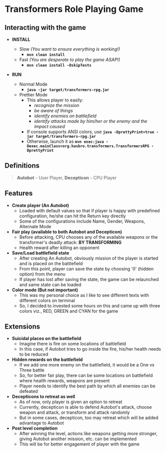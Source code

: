 # Transformers Role Playing Game

## Interacting with the game
  * **INSTALL**
    * Slow *(You want to ensure everything is working!)*
      - **``mvn clean install``**
    * Fast *(You are desperate to play the game ASAP!)*
      - **``mvn clean install -DskipTests``**

  * **RUN**
    * Normal Mode
      - **``java -jar target/transformers-rpg.jar``**
    * Prettier Mode
      - This allows player to easily:
        * *recognize the mission*
        * *be aware of things*
        * *identify enemies on battlefield*
        * *identify attacks made by him/her or the enemy and the impact caused*
      - If console supports ANSI colors, use **``java -DprettyPrint=true -jar target/transformers-rpg.jar``**
      - Otherwise, launch it as  **``mvn exec:java -Dexec.mainClass=org.hasbro.transformers.TransformersRPG -DprettyPrint``**

## Definitions
  > **Autobot** - User Player, **Decepticon** - CPU Player

## Features
  * **Create player (An Autobot)**
    - Loaded with default values so that if player is happy with predefined configuration, he/she can hit the Return key directly
    - Some of the configurations include Name, Gender, Weapons, Alternate Mode
  * **Fair play (available to both Autobot and Decepticon)**
    - Before attacking, CPU chooses any of the available weapons or the transformer's deadly attack: **BY TRANSFORMING**
    - Health reward after killing an opponent
  * **Save/Load battlefield state**
    - After creating An Autobot, obviously mission of the player is started and is placed on the battlefield
    - From this point, player can save the state by choosing '0' (hidden option) from the menu
    - If player has lost after saving the state, the game can be relaunched and same state can be loaded
  * **Color mode (But not important)**
    - This was my personal choice as I like to see different texts with different colors on terminal
    - So, I decided to invested some hours on this and came up with three colors viz., RED, GREEN and CYAN for the game

## Extensions
  * **Suicidal places on the battlefield**
    - Imagine there is fire on some locations of battlefield
    - In this case, if Autobot tries to go inside the fire, his/her health needs to be reduced
  * **Hidden rewards on the battlefield**
    - If we add one more enemy on the battlefield, it would be a One vs Three battle
    - So, for better fair play, there can be some locations on battlefield where health rewards, weapons are present
    - Player needs to identify the best path by which all enemies can be defeated
  * **Decepticons to retreat as well**
    - As of now, only player is given an option to retreat
    - Currently, decepticon is able to defend Autobot's attack, choose weapon and attack, or transform and attack randomly
    - But in some cases, decepticon, too may retreat which will be added advantage to Autobot
  * **Post level completion**
    - After winning the level, actions like weapons getting more stronger, giving Autobot another mission, etc. can be implemented
    - This will be for better engagement of player with the game
